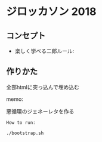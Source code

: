

ジロッカソン 2018
===


コンセプト
---

- 楽しく学べる二郎ルール:


作りかた
---

全部htmlに突っ込んで埋め込む


memo:

悪循環のジェネーレタを作る

```
How to run:

./bootstrap.sh

```



